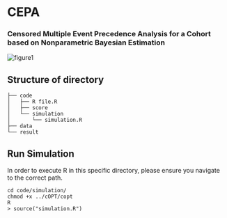 # CEPA
### Censored Multiple Event Precedence Analysis for a Cohort based on Nonparametric Bayesian Estimation
![figure1](https://github.com/Jangwon37/CEPA/assets/99333410/98e355d8-5b54-4e9f-8fb0-23131b75da24)

## Structure of directory
```
├── code
│   ├── R file.R 
│   ├── score
│   └── simulation
│       └── simulation.R
├── data
└── result
```

## Run Simulation
In order to execute R in this specific directory, please ensure you navigate to the correct path.
```
cd code/simulation/
chmod +x ../cOPT/copt
R
> source("simulation.R")
```

